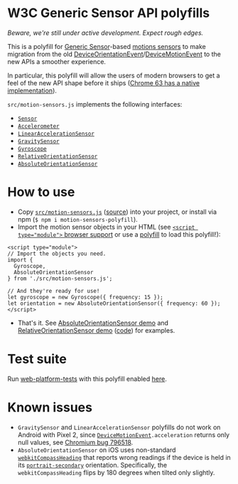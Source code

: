 W3C Generic Sensor API polyfills
===

*Beware, we're still under active development. Expect rough edges.*

This is a polyfill for [Generic Sensor](https://w3c.github.io/sensors/)-based [motions sensors](https://w3c.github.io/motion-sensors/) to make migration from the old [DeviceOrientationEvent](https://w3c.github.io/deviceorientation/spec-source-orientation.html#deviceorientation)/[DeviceMotionEvent](https://w3c.github.io/deviceorientation/spec-source-orientation.html#devicemotion) to the new APIs a smoother experience.

In particular, this polyfill will allow the users of modern browsers to get a feel of the new API shape before it ships ([Chrome 63 has a native implementation](https://developers.google.com/web/updates/2017/09/sensors-for-the-web)).

`src/motion-sensors.js` implements the following interfaces:

- [`Sensor`](https://w3c.github.io/sensors/#the-sensor-interface)
- [`Accelerometer`](https://w3c.github.io/accelerometer/#accelerometer-interface)
- [`LinearAccelerationSensor`](https://w3c.github.io/accelerometer/#linearaccelerationsensor-interface)
- [`GravitySensor`](https://w3c.github.io/accelerometer/#gravitysensor-interface)
- [`Gyroscope`](https://w3c.github.io/gyroscope/#gyroscope-interface)
- [`RelativeOrientationSensor`](https://w3c.github.io/orientation-sensor/#relativeorientationsensor-interface)
- [`AbsoluteOrientationSensor`](https://w3c.github.io/orientation-sensor/#absoluteorientationsensor-interface)

How to use
===

- Copy  [`src/motion-sensors.js`](https://raw.githubusercontent.com/kenchris/sensor-polyfills/master/src/motion-sensors.js) ([source](https://github.com/kenchris/sensor-polyfills/blob/master/src/motion-sensors.js)) into your project, or install via npm (`$ npm i motion-sensors-polyfill`).
- Import the motion sensor objects in your HTML (see [`<script type="module">` browser support](https://caniuse.com/#feat=es6-module) or use a [polyfill](https://github.com/ModuleLoader/es-module-loader) to load this polyfill!):
```
<script type="module">
// Import the objects you need.
import {
  Gyroscope,
  AbsoluteOrientationSensor
} from './src/motion-sensors.js';

// And they're ready for use!
let gyroscope = new Gyroscope({ frequency: 15 });
let orientation = new AbsoluteOrientationSensor({ frequency: 60 });
</script>
```
- That's it. See [AbsoluteOrientationSensor demo](https://intel.github.io/generic-sensor-demos/orientation-phone/) and [RelativeOrientationSensor demo](https://intel.github.io/generic-sensor-demos/orientation-phone/?relative=1) ([code](https://github.com/intel/generic-sensor-demos/blob/master/orientation-phone/index.html)) for examples.

Test suite
===

Run [web-platform-tests](https://github.com/w3c/web-platform-tests/) with this polyfill enabled [here](https://kenchris.github.io/sensor-polyfills/run-tests.html).


Known issues
===

- `GravitySensor` and `LinearAccelerationSensor` polyfills do not work on Android with Pixel 2, since [`DeviceMotionEvent`](http://w3c.github.io/deviceorientation/spec-source-orientation.html#devicemotion_event)`.acceleration` returns only null values, see [Chromium bug 796518](https://crbug.com/796518).
- `AbsoluteOrientationSensor` on iOS uses non-standard [`webkitCompassHeading`](https://developer.apple.com/documentation/webkitjs/deviceorientationevent/1804777-webkitcompassheading) that reports wrong readings if the device is held in its [`portrait-secondary`](https://w3c.github.io/screen-orientation/#dom-orientationtype-portrait-secondary) orientation. Specifically, the `webkitCompassHeading` flips by 180 degrees when tilted only slightly.